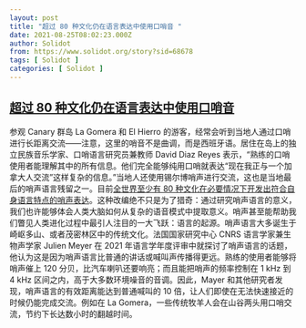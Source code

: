 ```yaml
---
layout: post
title: "超过 80 种文化仍在语言表达中使用口哨音 "
date: 2021-08-25T08:02:23.000Z
author: Solidot
from: https://www.solidot.org/story?sid=68678
tags: [ Solidot ]
categories: [ Solidot ]
---
```

<!--1629878543000-->
[超过 80 种文化仍在语言表达中使用口哨音](https://www.solidot.org/story?sid=68678)
------

<div>
参观 Canary 群岛 La Gomera 和 El Hierro 的游客，经常会听到当地人通过口哨进行长距离交流——注意，这里的哨音不是曲调，而是西班牙语。居住在岛上的独立民族音乐学家、口哨语言研究员兼教师 David Diaz Reyes 表示，“熟练的口哨使用者能理解其中的所有信息。他们完全能够纯用口哨就表达“现在我正与一个加拿大人交流”这样复杂的信息。”当地人还使用锡尔博哨声进行交流，这也是当地最后的哨声语言残留之一。目前<a href="https://www.smithsonianmag.com/science-nature/studying-whistled-languages-180978484/" target="_blank">全世界至少有 80 种文化在必要情况下开发出符合自身语言特点的哨声表达</a>。这种改编绝不只是为了猎奇：通过研究哨声语言的意义，我们也许能够体会人类大脑如何从复杂的语音模式中提取意义。哨声甚至能帮助我们瞥见人类进化过程中最引人注目的一大飞跃：语言的起源。哨声语言大多诞生于崎岖多山、或者茂密林区中的传统文化。法国国家研究中心 CNRS 语言学家兼生物声学家 Julien Meyer 在 2021 年语言学年度评审中就探讨了哨声语言的话题，他认为这是因为哨声语言比普通的讲话或喊叫声传播得更远。熟练的使用者能够将哨声催上 120 分贝，比汽车喇叭还要响亮；而且能把哨声的频率控制在 1 kHz 到 4 kHz 区间之内，高于大多数环境噪音的音调。因此，Mayer 和其他研究者发现，哨声语言的有效距离能达到普通喊叫的 10 倍，让人们即使在无法快速接近的时候仍能完成交流。例如在 La Gomera，一些传统牧羊人会在山谷两头用口哨交流，节约下长达数小时的翻越时间。
</div>
